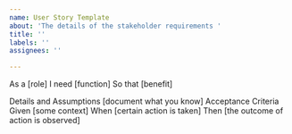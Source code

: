```yaml
---
name: User Story Template
about: 'The details of the stakeholder requirements '
title: ''
labels: ''
assignees: ''

---
```


As a [role]
I need [function]
So that [benefit]

Details and Assumptions
[document what you know]
Acceptance Criteria
Given [some context]
When [certain action is taken]
Then [the outcome of action is observed]
